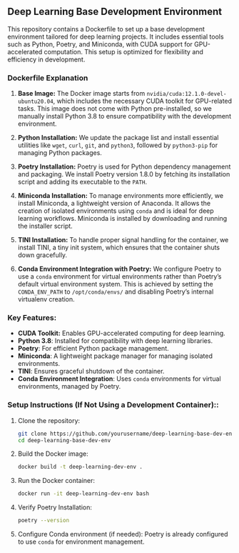 ## Deep Learning Base Development Environment

This repository contains a Dockerfile to set up a base development environment tailored for deep learning projects. It includes essential tools such as Python, Poetry, and Miniconda, with CUDA support for GPU-accelerated computation. This setup is optimized for flexibility and efficiency in development.

### Dockerfile Explanation

1. **Base Image:**
   The Docker image starts from `nvidia/cuda:12.1.0-devel-ubuntu20.04`, which includes the necessary CUDA toolkit for GPU-related tasks. This image does not come with Python pre-installed, so we manually install Python 3.8 to ensure compatibility with the development environment.

2. **Python Installation:**
   We update the package list and install essential utilities like `wget`, `curl`, `git`, and `python3`, followed by `python3-pip` for managing Python packages.

3. **Poetry Installation:**
   Poetry is used for Python dependency management and packaging. We install Poetry version 1.8.0 by fetching its installation script and adding its executable to the `PATH`.

4. **Miniconda Installation:**
   To manage environments more efficiently, we install Miniconda, a lightweight version of Anaconda. It allows the creation of isolated environments using `conda` and is ideal for deep learning workflows. Miniconda is installed by downloading and running the installer script.

5. **TINI Installation:**
   To handle proper signal handling for the container, we install TINI, a tiny init system, which ensures that the container shuts down gracefully.

6. **Conda Environment Integration with Poetry:**
   We configure Poetry to use a `conda` environment for virtual environments rather than Poetry’s default virtual environment system. This is achieved by setting the `CONDA_ENV_PATH` to `/opt/conda/envs/` and disabling Poetry’s internal virtualenv creation.

### Key Features:
- **CUDA Toolkit:** Enables GPU-accelerated computing for deep learning.
- **Python 3.8**: Installed for compatibility with deep learning libraries.
- **Poetry**: For efficient Python package management.
- **Miniconda**: A lightweight package manager for managing isolated environments.
- **TINI**: Ensures graceful shutdown of the container.
- **Conda Environment Integration**: Uses `conda` environments for virtual environments, managed by Poetry.

### Setup Instructions (If Not Using a Development Container)::

1. Clone the repository:
   ```bash
   git clone https://github.com/yourusername/deep-learning-base-dev-env.git
   cd deep-learning-base-dev-env
   ```

2. Build the Docker image:
   ```bash
   docker build -t deep-learning-dev-env .
   ```

3. Run the Docker container:
   ```bash
   docker run -it deep-learning-dev-env bash
   ```

4. Verify Poetry Installation:
   ```bash
   poetry --version
   ```

5. Configure Conda environment (if needed):
   Poetry is already configured to use `conda` for environment management.


